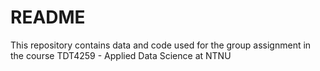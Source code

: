 # README

This repository contains data and code used for the group assignment in the course TDT4259 - Applied Data Science at NTNU
